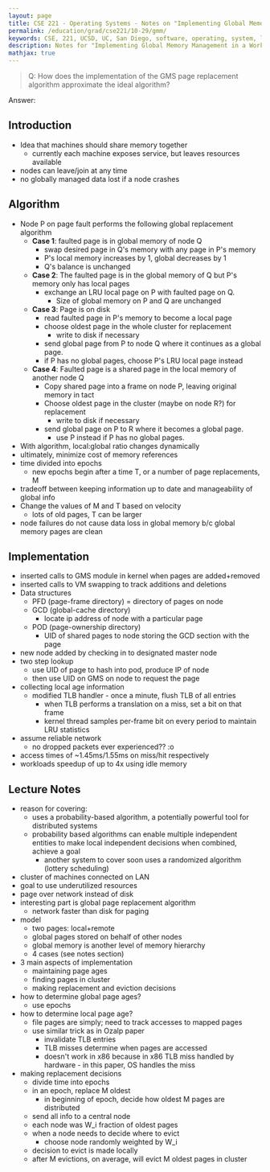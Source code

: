 ```yaml
---
layout: page
title: CSE 221 - Operating Systems - Notes on "Implementing Global Memory Management in a Workstation Cluster"
permalink: /education/grad/cse221/10-29/gmm/
keywords: CSE, 221, UCSD, UC, San Diego, software, operating, system, linux, C, OS, distributed, memory, management, workstation, cluster
description: Notes for "Implementing Global Memory Management in a Workstation Cluster"
mathjax: true
---
```


> Q: How does the implementation of the GMS page replacement algorithm
> approximate the ideal algorithm?

Answer:

## Introduction

- Idea that machines should share memory together
    - currently each machine exposes service, but leaves resources available
- nodes can leave/join at any time
- no globally managed data lost if a node crashes


## Algorithm

- Node P on page fault performs the following global replacement algorithm
    - **Case 1**: faulted page is in global memory of node Q
        - swap desired page in Q's memory with any page in P's memory
        - P's local memory increases by 1, global decreases by 1
        - Q's balance is unchanged
    - **Case 2**: The faulted page is in the global memory of Q but P's
      memory only has local pages
        - exchange an LRU local page on P with faulted page on Q.
            - Size of global memory on P and Q are unchanged
    - **Case 3**: Page is on disk
        - read faulted page in P's memory to become a local page
        - choose oldest page in the whole cluster for replacement
            - write to disk if necessary
        - send global page from P to node Q where it continues as a global page.
        - if P has no global pages, choose P's LRU local page instead
    - **Case 4**: Faulted page is a shared page in the local memory of another
      node Q
        - Copy shared page into a frame on node P, leaving original
          memory in tact
        - Choose oldest page in the cluster (maybe on node R?) for replacement
            - write to disk if necessary
        - send global page on P to R where it becomes a global page.
            - use P instead if P has no global pages.
- With algorithm, local:global ratio changes dynamically
- ultimately, minimize cost of memory references
- time divided into epochs
    - new epochs begin after a time T, or a number of page replacements, M
- tradeoff between keeping information up to date and manageability of global
  info
- Change the values of M and T based on velocity
    - lots of old pages, T can be larger
- node failures do not cause data loss in global memory b/c global memory pages
  are clean

## Implementation

- inserted calls to GMS module in kernel when pages are added+removed
- inserted calls to VM swapping to track additions and deletions
- Data structures
    - PFD (page-frame directory)
        = directory of pages on node
    - GCD (global-cache directory)
        - locate ip address of node with a particular page
    - POD (page-ownership directory)
        - UID of shared pages to node storing the GCD section with the page
- new node added by checking in to designated master node
- two step lookup
    - use UID of page to hash into pod, produce IP of node
    - then use UID on GMS on node to request the page
- collecting local age information
    - modified TLB handler - once a minute, flush TLB of all entries
        - when TLB performs a translation on a miss, set a bit on that frame
        - kernel thread samples per-frame bit on every period to maintain LRU
          statistics
- assume reliable network
    - no dropped packets ever experienced?? :o
- access times of ~1.45ms/1.55ms on miss/hit respectively
- workloads speedup of up to 4x using idle memory


## Lecture Notes

- reason for covering:
    -  uses a probability-based algorithm, a potentially powerful tool for
       distributed systems
    - probability based algorithms can enable multiple independent entities to
      make local independent decisions when combined, achieve a goal
        - another system to cover soon uses a randomized algorithm (lottery
          scheduling)
- cluster of machines connected on LAN
- goal to use underutilized resources
- page over network instead of disk
- interesting part is global page replacement algorithm
    - network faster than disk for paging
- model
    - two pages: local+remote
    - global pages stored on behalf of other nodes
    - global memory is another level of memory hierarchy
    - 4 cases (see notes section)
- 3 main aspects of implementation
    - maintaining page ages
    - finding pages in cluster
    - making replacement and eviction decisions
- how to determine global page ages?
    - use epochs
- how to determine local page age?
     - file pages are simply; need to track accesses to mapped pages
     - use similar trick as in Ozalp paper
        - invalidate TLB entries
        - TLB misses determine when pages are accessed
        - doesn't work in x86 because in x86 TLB miss handled by hardware - in this paper, OS handles the miss
- making replacement decisions
    - divide time into epochs
    - in an epoch, replace M oldest
        - in beginning of epoch, decide how oldest M pages are distributed
    - send all info to a central node
    - each node was W_i fraction of oldest pages
    - when a node needs to decide where to evict
        - choose node randomly weighted by W_i
    - decision to evict is made locally
    - after M evictions, on average, will evict M oldest pages in cluster